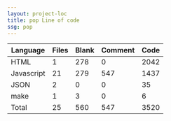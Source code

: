 ```yaml
---
layout: project-loc
title: pop Line of code
ssg: pop
---
```

<div class="table-responsive">
<table class="table">
<thead><tr>
<th>Language</th>
<th>Files</th>
<th>Blank</th>
<th>Comment</th>
<th>Code</th>
</tr></thead><tbody>
<tr><td>HTML</td><td> 1</td><td> 278</td><td> 0</td><td> 2042</td></tr>
<tr><td>Javascript</td><td> 21</td><td> 279</td><td> 547</td><td> 1437</td></tr>
<tr><td>JSON</td><td> 2</td><td> 0</td><td> 0</td><td> 35</td></tr>
<tr><td>make</td><td> 1</td><td> 3</td><td> 0</td><td> 6</td></tr>
<tr><td>Total</td><td>25</td><td>560</td><td>547</td><td>3520</td></tr>
</tbody></table></div>
